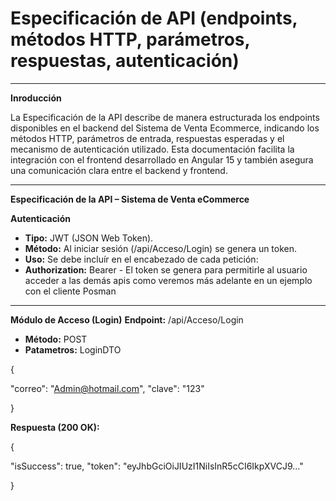 # Especificación de API (endpoints, métodos HTTP, parámetros, respuestas, autenticación)

---

**Inroducción**

La Especificación de la API describe de manera estructurada los endpoints disponibles en el backend del Sistema de Venta Ecommerce, indicando los métodos HTTP, parámetros de entrada, respuestas esperadas y el mecanismo de autenticación utilizado. Esta documentación facilita la integración con el frontend desarrollado en Angular 15 y también asegura una comunicación clara entre el backend y frontend.


---

**Especificación de la API – Sistema de Venta eCommerce**

**Autenticación**
- **Tipo:** JWT (JSON Web Token).
- **Método:** Al iniciar sesión (/api/Acceso/Login) se genera un token.
- **Uso:** Se debe incluír en el encabezado de cada petición:
- **Authorization:** Bearer <token> - El token se genera para permitirle al usuario acceder a las demás apis como veremos más adelante en un ejemplo con el cliente Posman

---

**Módulo de Acceso (Login)**
**Endpoint:** /api/Acceso/Login
- **Método:** POST
- **Patametros:** LoginDTO

{

  "correo": "Admin@hotmail.com",
  "clave": "123"
  
}

**Respuesta (200 OK):**

{

  "isSuccess": true,
  "token": "eyJhbGciOiJIUzI1NiIsInR5cCI6IkpXVCJ9..."
  
}



